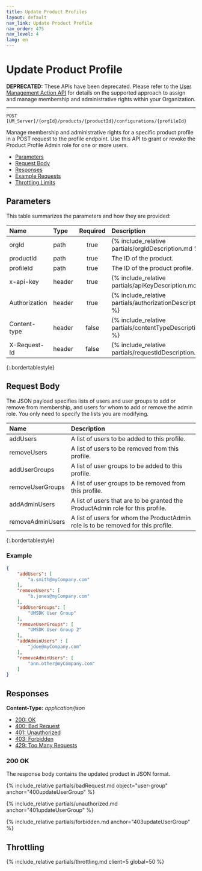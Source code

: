 ```yaml
---
title: Update Product Profiles
layout: default
nav_link: Update Product Profile
nav_order: 475
nav_level: 4
lang: en
---
```

# <a name="updateProfile" class="api-ref-title">Update Product Profile</a>

**DEPRECATED:** These APIs have been deprecated. Please refer to the [User Management Action API](ActionsRef.md) for details on the supported approach to assign and manage membership and administrative rights within your Organization.

<hr class="api-ref-rule">

```
POST [UM_Server]/{orgId}/products/{productId}/configurations/{profileId}
```
Manage membership and administrative rights for a specific product profile in a POST request to the profile endpoint. Use this API to grant or revoke the Product Profile Admin role for one or more users.

* [Parameters](#parameters)
* [Request Body](#requestBody)
* [Responses](#responses)
* [Example Requests](#example)
* [Throttling Limits](#throttle)

## <a name="parameters" class="api-ref-subtitle">Parameters</a>
This table summarizes the parameters and how they are provided:

| Name | Type | Required | Description |
| :--- | :------ | :---: | :------ |
| orgId | path | true | {% include_relative partials/orgIdDescription.md %} |
| productId | path | true | The ID of the product. |
| profileId | path | true | The ID of the product profile. |
| x-api-key | header | true | {% include_relative partials/apiKeyDescription.md %} |
| Authorization | header | true | {% include_relative partials/authorizationDescription.md %} |
| Content-type | header | false | {% include_relative partials/contentTypeDescription.md %} |
| X-Request-Id | header | false | {% include_relative partials/requestIdDescription.md %} |
{:.bordertablestyle}

## <a name="requestBody" class="api-ref-subtitle">Request Body</a>

The JSON payload specifies lists of users and user groups to add or remove from membership, and users for whom to add or remove the admin role. You only need to specify the lists you are modifying.

| Name |   Description |
| :--- | :------- |
| addUsers | A list of users to be added to this profile. |
| removeUsers | A list of users to be removed from this profile.  |
| addUserGroups | A list of user groups to be added to this profile. |
| removeUserGroups | A list of user groups to be removed from this profile.  |
| addAdminUsers | A list of users that are to be granted the ProductAdmin role for this profile. |
| removeAdminUsers | A list of users for whom the ProductAdmin role is to be removed for this profile. |
{:.bordertablestyle}

### Example

```json
{
    "addUsers": [
        "a.smith@myCompany.com"
    ],
    "removeUsers": [
        "b.jones@myCompany.com"
    ],
    "addUserGroups": [
        "UMSDK User Group"
    ],
    "removeUserGroups": [
        "UMSDK User Group 2"
    ],
    "addAdminUsers" : [
        "jdoe@myCompany.com"
    ],
    "removeAdminUsers": [
        "ann.other@myCompany.com"
    ]
}
```
## <a name="responses" class="api-ref-subtitle">Responses</a>

__Content-Type:__ _application/json_

- [200: OK](#200updateUserGroup)
- [400: Bad Request](#400updateUserGroup)
- [401: Unauthorized](#401updateUserGroup)
- [403: Forbidden](#403updateUserGroup)
- [429: Too Many Requests](#throttle)

### <a name="200updateUserGroup" class="api-ref-subtitle">200 OK</a>
The response body contains the updated product in JSON format.

{% include_relative partials/badRequest.md object="user-group" anchor="400updateUserGroup" %}

{% include_relative partials/unauthorized.md anchor="401updateUserGroup" %}

{% include_relative partials/forbidden.md anchor="403updateUserGroup" %}

## <a name="throttle" class="api-ref-subtitle">Throttling</a>

{% include_relative partials/throttling.md client=5 global=50 %}
